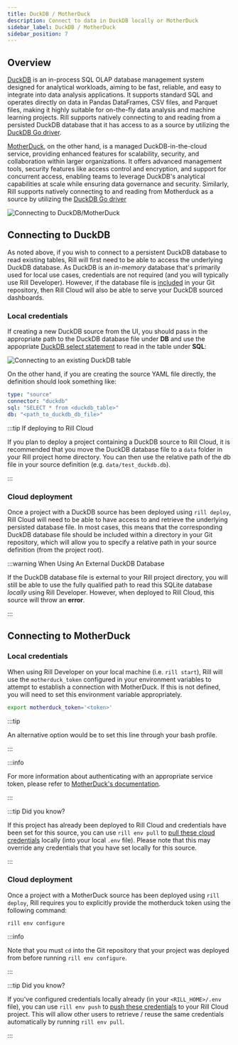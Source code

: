```yaml
---
title: DuckDB / MotherDuck
description: Connect to data in DuckDB locally or MotherDuck
sidebar_label: DuckDB / MotherDuck
sidebar_position: 7
---
```


<!-- WARNING: There are links to this page in source code. If you move it, find and replace the links and consider adding a redirect in docusaurus.config.js. -->

## Overview

[DuckDB](https://duckdb.org/docs/) is an in-process SQL OLAP database management system designed for analytical workloads, aiming to be fast, reliable, and easy to integrate into data analysis applications. It supports standard SQL and operates directly on data in Pandas DataFrames, CSV files, and Parquet files, making it highly suitable for on-the-fly data analysis and machine learning projects. Rill supports natively connecting to and reading from a persisted DuckDB database that it has access to as a source by utilizing the [DuckDB Go driver](https://duckdb.org/docs/api/go.html).

[MotherDuck](https://motherduck.com/docs/getting-started/), on the other hand, is a managed DuckDB-in-the-cloud service, providing enhanced features for scalability, security, and collaboration within larger organizations. It offers advanced management tools, security features like access control and encryption, and support for concurrent access, enabling teams to leverage DuckDB's analytical capabilities at scale while ensuring data governance and security. Similarly, Rill supports natively connecting to and reading from Motherduck as a source by utilizing the [DuckDB Go driver](https://duckdb.org/docs/api/go.html)

![Connecting to DuckDB/MotherDuck](/img/reference/connectors/motherduck/motherduck.png)

## Connecting to DuckDB

As noted above, if you wish to connect to a persistent DuckDB database to read existing tables, Rill will first need to be able to access the underlying DuckDB database. As DuckDB is an _in-memory_ database that's primarily used for local use cases, credentials are not required (and you will typically use Rill Developer). However, if the database file is <u>included</u> in your Git repository, then Rill Cloud will also be able to serve your DuckDB sourced dashboards.

### Local credentials

If creating a new DuckDB source from the UI, you should pass in the appropriate path to the DuckDB database file under **DB** and use the appopriate [DuckDB select statement](https://duckdb.org/docs/sql/statements/select.html) to read in the table under **SQL**:

![Connecting to an existing DuckDB table](/img/reference/connectors/motherduck/duckdb_example.png)

On the other hand, if you are creating the source YAML file directly, the definition should look something like:

```yaml
type: "source"
connector: "duckdb"
sql: "SELECT * from <duckdb_table>"
db: "<path_to_duckdb_db_file>"
```

:::tip If deploying to Rill Cloud

If you plan to deploy a project containing a DuckDB source to Rill Cloud, it is recommended that you move the DuckDB database file to a `data` folder in your Rill project home directory. You can then use the relative path of the db file in your source definition (e.g. `data/test_duckdb.db`).

:::

### Cloud deployment

Once a project with a DuckDB source has been deployed using `rill deploy`, Rill Cloud will need to be able to have access to and retrieve the underlying persisted database file. In most cases, this means that the corresponding DuckDB database file should be included within a directory in your Git repository, which will allow you to specify a relative path in your source definition (from the project root).

:::warning When Using An External DuckDB Database

If the DuckDB database file is external to your Rill project directory, you will still be able to use the fully qualified path to read this SQLite database _locally_ using Rill Developer. However, when deployed to Rill Cloud, this source will throw an **error**.

:::

## Connecting to MotherDuck

### Local credentials

When using Rill Developer on your local machine (i.e. `rill start`), Rill will use the `motherduck_token` configured in your environment variables to attempt to establish a connection with MotherDuck. If this is not defined, you will need to set this environment variable appropriately. 

```bash
export motherduck_token='<token>'
```

:::tip

An alternative option would be to set this line through your bash profile.

:::

:::info

For more information about authenticating with an appropriate service token, please refer to [MotherDuck's documentation](https://motherduck.com/docs/authenticating-to-motherduck/#using-the-service-token-to-connect).

:::

:::tip Did you know?

If this project has already been deployed to Rill Cloud and credentials have been set for this source, you can use `rill env pull` to [pull these cloud credentials](/build/credentials/credentials.md#rill-env-pull) locally (into your local `.env` file). Please note that this may override any credentials that you have set locally for this source.

:::

### Cloud deployment

Once a project with a MotherDuck source has been deployed using `rill deploy`, Rill requires you to explicitly provide the motherduck token using the following command:

```
rill env configure
```

:::info

Note that you must `cd` into the Git repository that your project was deployed from before running `rill env configure`.

:::

:::tip Did you know?

If you've configured credentials locally already (in your `<RILL_HOME>/.env` file), you can use `rill env push` to [push these credentials](/build/credentials/credentials.md#rill-env-push) to your Rill Cloud project. This will allow other users to retrieve / reuse the same credentials automatically by running `rill env pull`.

:::